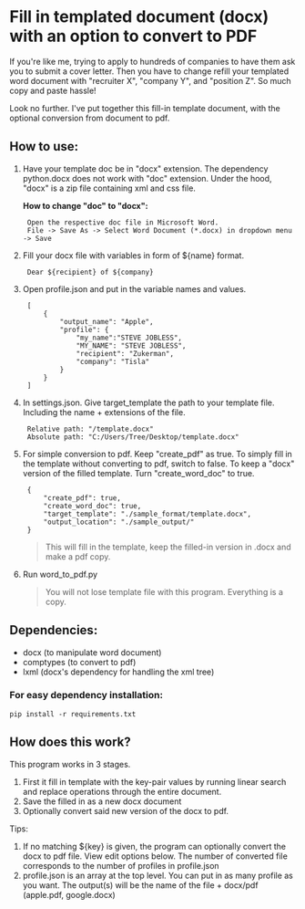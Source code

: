 # Fill in templated document (docx) with an option to convert to PDF 

If you're like me, trying to apply to hundreds of companies to have them ask you to submit a cover letter. Then you have to change refill your templated word document with "recruiter X", "company Y", and "position Z". So much copy and paste hassle!

Look no further. I've put together this fill-in template document, with the optional conversion from document to pdf.


## How to use:
   
1. Have your template doc be in "docx" extension. The dependency python.docx does not work with "doc" extension. Under the hood, "docx" is a zip file containing xml and css file.

    **How to change "doc" to "docx":**

        Open the respective doc file in Microsoft Word.
        File -> Save As -> Select Word Document (*.docx) in dropdown menu -> Save
    
2. Fill your docx file with variables in form of ${name} format.
        
        Dear ${recipient} of ${company}

3. Open profile.json and put in the variable names and values.


        [
            {
                "output_name": "Apple",
                "profile": {
                    "my_name":"STEVE JOBLESS",
                    "MY_NAME": "STEVE JOBLESS",
                    "recipient": "Zukerman",
                    "company": "Tisla"
                }
            }
        ]

4. In settings.json. Give target_template the path to your template file. Including the name + extensions of the file.
   
        Relative path: "/template.docx"
        Absolute path: "C:/Users/Tree/Desktop/template.docx"

5. For simple conversion to pdf. Keep "create_pdf" as true. To simply fill in the template without converting to pdf, switch to false. To keep a "docx" version of the filled template. Turn "create_word_doc" to true. 

        {
            "create_pdf": true,
            "create_word_doc": true,
            "target_template": "./sample_format/template.docx",
            "output_location": "./sample_output/"
        }
    >This will fill in the template, keep the filled-in version in .docx and make a pdf copy.

6. Run word_to_pdf.py

    >You will not lose template file with this program. Everything is a copy.

## Dependencies:

   - docx (to manipulate word document)
   - comptypes (to convert to pdf)
   - lxml (docx's dependency for handling the xml tree)

### For easy dependency installation:

    pip install -r requirements.txt

## How does this work?

This program works in 3 stages. 

   1. First it fill in template with the key-pair values by running linear search and replace operations through the entire document.
   2. Save the filled in as a new docx document
   3. Optionally convert said new version of the docx to pdf.

Tips:
   1. If no matching ${key} is given, the program can optionally convert the docx to pdf file. View edit options below. The number of converted file corresponds to the number of profiles in profile.json
   2. profile.json is an array at the top level. You can put in as many profile as you want. The output(s) will be the name of the file + docx/pdf (apple.pdf, google.docx)

